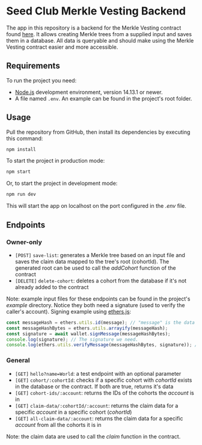# Seed Club Merkle Vesting Backend

The app in this repository is a backend for the Merkle Vesting contract found [here](https://github.com/AgoraSpaceDAO/club-contracts). It allows creating Merkle trees from a supplied input and saves them in a database. All data is queryable and should make using the Merkle Vesting contract easier and more accessible.

## Requirements

To run the project you need:

- [Node.js](https://nodejs.org) development environment, version 14.13.1 or newer.
- A file named `.env`. An example can be found in the project's root folder.

## Usage

Pull the repository from GitHub, then install its dependencies by executing this command:

```bash
npm install
```

To start the project in production mode:

```bash
npm start
```

Or, to start the project in development mode:

```bash
npm run dev
```

This will start the app on localhost on the port configured in the _.env_ file.

## Endpoints

### Owner-only

- `[POST]` `save-list`: generates a Merkle tree based on an input file and saves the claim data mapped to the tree's root (cohortId). The generated root can be used to call the _addCohort_ function of the contract
- `[DELETE]` `delete-cohort`: deletes a cohort from the database if it's not already added to the contract

Note: example input files for these endpoints can be found in the project's _example_ directory. Notice they both need a signature (used to verify the caller's account). Signing example using [ethers.js](https://github.com/ethers-io/ethers.js/):

```ts
const messageHash = ethers.utils.id(message); // "message" is the data to be signed, i.e. the input list (in the case of save-list) or the cohort ID (in the case of delete-cohort).
const messageHashBytes = ethers.utils.arrayify(messageHash);
const signature = await wallet.signMessage(messageHashBytes);
console.log(signature); // The signature we need.
console.log(ethers.utils.verifyMessage(messageHashBytes, signature)); // Should return the signer's address.
```

### General

- `[GET]` `hello?name=World`: a test endpoint with an optional parameter
- `[GET]` `cohort/:cohortId`: checks if a specific cohort with _cohortId_ exists in the database or the contract. If both are true, returns it's data
- `[GET]` `cohort-ids/:account`: returns the IDs of the cohorts the _account_ is in
- `[GET]` `claim-data/:cohortId/:account`: returns the claim data for a specific _account_ in a specific cohort (_cohortId_)
- `[GET]` `all-claim-data/:account`: returns the claim data for a specific _account_ from all the cohorts it is in

Note: the claim data are used to call the _claim_ function in the contract.

